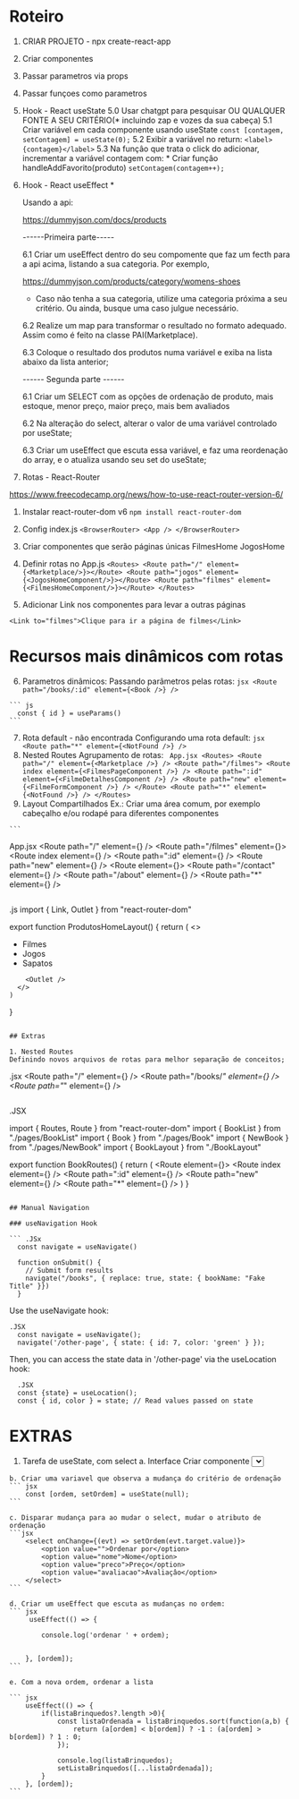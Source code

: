 # Roteiro

1. CRIAR PROJETO - npx create-react-app
2. Criar componentes
3. Passar parametros via props
4. Passar funçoes como parametros

5. Hook - React useState
    5.0 Usar chatgpt para pesquisar OU QUALQUER FONTE A SEU CRITÉRIO(* incluindo zap e vozes da sua cabeça)
    5.1 Criar variável em cada componente usando useState
        ```
            const [contagem, setContagem] = useState(0);
        ```
    5.2 Exibir a variável no return:
        ```
            <label>{contagem}</label>
        ```
    5.3 Na funçâo que trata o click do adicionar, incrementar a variável contagem com:
        * Criar funçâo handleAddFavorito(produto)
        ```
            setContagem(contagem++);
        ```
6. Hook - React useEffect * 

    Usando a api:

    https://dummyjson.com/docs/products

    ------Primeira parte-----

    6.1 Criar um useEffect dentro do seu compomente que faz um fecth para a api acima, listando a sua categoria. Por exemplo, 

    https://dummyjson.com/products/category/womens-shoes

    * Caso não tenha a sua categoria, utilize uma categoria próxima a seu critério. Ou ainda, busque uma caso julgue necessário.

    6.2 Realize um map para transformar o resultado no formato adequado. Assim como é feito na classe PAI(Marketplace).

    6.3 Coloque o resultado dos produtos numa variável e exiba na lista abaixo da lista anterior;

    ------ Segunda parte ------
    
    6.1 Criar um SELECT com as opções de ordenação de produto, mais estoque, menor preço, maior preço, mais bem avaliados

    6.2 Na alteração do select, alterar o valor de uma variável controlado por useState;

    6.3 Criar um useEffect que escuta essa variável, e faz uma reordenação do array, e o atualiza usando seu set do useState;


7. Rotas - React-Router
  
  https://www.freecodecamp.org/news/how-to-use-react-router-version-6/

  1. Instalar react-router-dom v6
    ```
      npm install react-router-dom 
    ```
  2. Config index.js
    ```
      <BrowserRouter>
        <App />
      </BrowserRouter>
    ```
  3. Criar componentes que serão páginas únicas
    FilmesHome
    JogosHome
  
  4. Definir rotas no App.js
    ``
      <Routes>
        <Route path="/" element={<Marketplace/>}></Route>
        <Route path="jogos" element={<JogosHomeComponent/>}></Route>
        <Route path="filmes" element={<FilmesHomeComponent/>}></Route>
      </Routes>
    ``
  5. Adicionar Link nos componentes para levar a outras páginas

    <Link to="filmes">Clique para ir a página de filmes</Link>

# Recursos mais dinâmicos com rotas
  6. Parametros dinâmicos:
    Passando parâmetros pelas rotas:
    ``` jsx
      <Route path="/books/:id" element={<Book />} />
    ```

    ``` js
      const { id } = useParams()
    ```
  7. Rota default - não encontrada
    Configurando uma rota default:
    ``` jsx
      <Route path="*" element={<NotFound />} />
    ```
  8. Nested Routes
    Agrupamento de rotas:
    ``` 
App.jsx
      <Routes>
        <Route path="/" element={<Marketplace />} />
        <Route path="/filmes">
          <Route index element={<FilmesPageComponent />} />
          <Route path=":id" element={<FilmeDetalhesComponent />} />
          <Route path="new" element={<FilmeFormComponent />} />
        </Route>
        <Route path="*" element={<NotFound />} />
      </Routes>
    ```
  9. Layout Compartilhados
    Ex.: Criar uma área comum, por exemplo cabeçalho e/ou rodapé para diferentes componentes 
  
    ```
App.jsx
    <Routes>
      <Route path="/" element={<Marketplace />} />
      <Route path="/filmes" element={<ProdutosHomeLayout />}>
        <Route index element={<FilmesPageComponent />} />
        <Route path=":id" element={<FilmeDetalhesComponent />} />
        <Route path="new" element={<FilmeFormComponent />} />
      </Route>
      <Route element={<OtherLayout />}>
        <Route path="/contact" element={<Contact />} />
        <Route path="/about" element={<About />} />
      </Route>
      <Route path="*" element={<NotFound />} />
    </Routes>
  ```

```
.js
  import { Link, Outlet } from "react-router-dom"

  export function ProdutosHomeLayout() {
    return (
      <>
        <nav>
          <ul>
            <li><Link to="/filmes">Filmes</Link></li>
            <li><Link to="/jogos">Jogos</Link></li>
            <li><Link to="/sapatos">Sapatos</Link></li>
          </ul>
        </nav>

        <Outlet />
      </>
    )
  }

```

## Extras

1. Nested Routes
Definindo novos arquivos de rotas para melhor separação de conceitos;
```
.jsx
<Routes>
  <Route path="/" element={<Home />} />
  <Route path="/books/*" element={<BookRoutes />} />
  <Route path="*" element={<NotFound />} />
</Routes>
```

```
.JSX

  import { Routes, Route } from "react-router-dom"
  import { BookList } from "./pages/BookList"
  import { Book } from "./pages/Book"
  import { NewBook } from "./pages/NewBook"
  import { BookLayout } from "./BookLayout"

  export function BookRoutes() {
    return (
      <Routes>
        <Route element={<BookLayout />}>
          <Route index element={<BookList />} />
          <Route path=":id" element={<Book />} />
          <Route path="new" element={<NewBook />} />
          <Route path="*" element={<NotFound />} />
        </Route>
      </Routes>
    )
  }
```

## Manual Navigation

### useNavigation Hook

``` .JSx
  const navigate = useNavigate()

  function onSubmit() {
    // Submit form results
    navigate("/books", { replace: true, state: { bookName: "Fake Title" }})
  }
```

Use the useNavigate hook:

```
.JSX
  const navigate = useNavigate();
  navigate('/other-page', { state: { id: 7, color: 'green' } });
```
Then, you can access the state data in '/other-page' via the useLocation hook:

```
  .JSX
  const {state} = useLocation();
  const { id, color } = state; // Read values passed on state
```

    

# EXTRAS 

  1. Tarefa de useState, com select
    a. Interface
        Criar componente <select> com as opções de ordenação.
        ```
            <select>
                <option value="">Ordenar por</option>
                <option value="nome">Nome</option>
                <option value="preco">Preço</option>
                <option value="avaliacao">Avaliaçâo</option>
            </select>
        ```
    b. Criar uma variavel que observa a mudança do critério de ordenação
    ``` jsx
        const [ordem, setOrdem] = useState(null);
    ```

    c. Disparar mudança para ao mudar o select, mudar o atributo de ordenação
    ```jsx
        <select onChange={(evt) => setOrdem(evt.target.value)}>
            <option value="">Ordenar por</option>
            <option value="nome">Nome</option>
            <option value="preco">Preço</option>
            <option value="avaliacao">Avaliaçâo</option>
        </select>
    ```

    d. Criar um useEffect que escuta as mudanças no ordem:
    ``` jsx
         useEffect(() => {

            console.log('ordenar ' + ordem);
           
        
        }, [ordem]);
    ```

    e. Com a nova ordem, ordenar a lista

    ``` jsx
        useEffect(() => {
            if(listaBrinquedos?.length >0){
                const listaOrdenada = listaBrinquedos.sort(function(a,b) {
                    return (a[ordem] < b[ordem]) ? -1 : (a[ordem] > b[ordem]) ? 1 : 0;
                });

                console.log(listaBrinquedos);
                setListaBrinquedos([...listaOrdenada]);
            }
        }, [ordem]);
    ```
